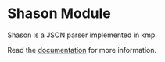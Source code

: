 # Shason Module

Shason is a JSON parser implemented in kmp.

Read the [documentation](https://specification.shakelang.com/packages/shason) for more information.
